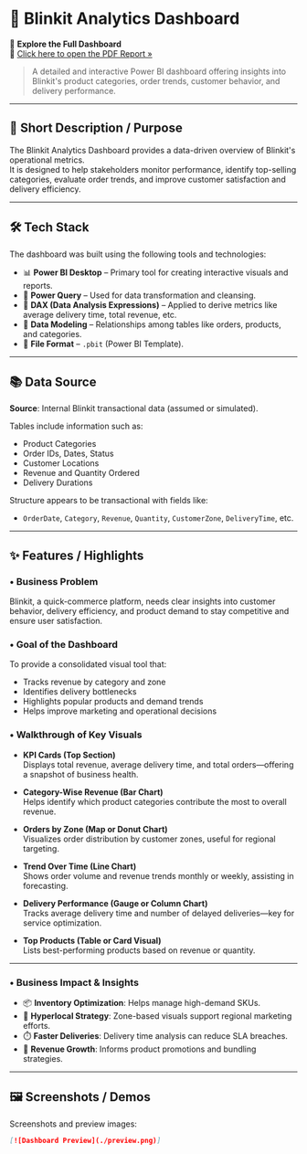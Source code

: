 # 🛒 Blinkit Analytics Dashboard

🚀 **Explore the Full Dashboard**  
📄 [Click here to open the PDF Report »](./BlinkitDashboard.pdf)

> A detailed and interactive Power BI dashboard offering insights into Blinkit's product categories, order trends, customer behavior, and delivery performance.

---

## 📌 Short Description / Purpose

The Blinkit Analytics Dashboard provides a data-driven overview of Blinkit's operational metrics.  
It is designed to help stakeholders monitor performance, identify top-selling categories, evaluate order trends, and improve customer satisfaction and delivery efficiency.

---

## 🛠️ Tech Stack

The dashboard was built using the following tools and technologies:

- 📊 **Power BI Desktop** – Primary tool for creating interactive visuals and reports.  
- 🔄 **Power Query** – Used for data transformation and cleansing.  
- 📐 **DAX (Data Analysis Expressions)** – Applied to derive metrics like average delivery time, total revenue, etc.  
- 🧩 **Data Modeling** – Relationships among tables like orders, products, and categories.  
- 📁 **File Format** – `.pbit` (Power BI Template).

---

## 📚 Data Source

**Source**: Internal Blinkit transactional data (assumed or simulated).

Tables include information such as:
- Product Categories
- Order IDs, Dates, Status
- Customer Locations
- Revenue and Quantity Ordered
- Delivery Durations

Structure appears to be transactional with fields like:
- `OrderDate`, `Category`, `Revenue`, `Quantity`, `CustomerZone`, `DeliveryTime`, etc.

---

## ✨ Features / Highlights

### • Business Problem  
Blinkit, a quick-commerce platform, needs clear insights into customer behavior, delivery efficiency, and product demand to stay competitive and ensure user satisfaction.

### • Goal of the Dashboard  
To provide a consolidated visual tool that:
- Tracks revenue by category and zone  
- Identifies delivery bottlenecks  
- Highlights popular products and demand trends  
- Helps improve marketing and operational decisions

### • Walkthrough of Key Visuals

- **KPI Cards (Top Section)**  
  Displays total revenue, average delivery time, and total orders—offering a snapshot of business health.

- **Category-Wise Revenue (Bar Chart)**  
  Helps identify which product categories contribute the most to overall revenue.

- **Orders by Zone (Map or Donut Chart)**  
  Visualizes order distribution by customer zones, useful for regional targeting.

- **Trend Over Time (Line Chart)**  
  Shows order volume and revenue trends monthly or weekly, assisting in forecasting.

- **Delivery Performance (Gauge or Column Chart)**  
  Tracks average delivery time and number of delayed deliveries—key for service optimization.

- **Top Products (Table or Card Visual)**  
  Lists best-performing products based on revenue or quantity.

---

### • Business Impact & Insights

- 📦 **Inventory Optimization**: Helps manage high-demand SKUs.  
- 📍 **Hyperlocal Strategy**: Zone-based visuals support regional marketing efforts.  
- ⏱️ **Faster Deliveries**: Delivery time analysis can reduce SLA breaches.  
- 💸 **Revenue Growth**: Informs product promotions and bundling strategies.

---

## 🖼️ Screenshots / Demos
 Screenshots and preview images:
```markdown
[![Dashboard Preview](./preview.png)]
